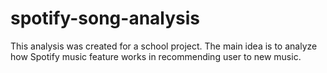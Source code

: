 # spotify-song-analysis
This analysis was created for a school project. The main idea is to analyze how Spotify music feature works in recommending user to new music. 
